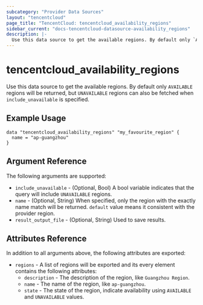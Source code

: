 ```yaml
---
subcategory: "Provider Data Sources"
layout: "tencentcloud"
page_title: "TencentCloud: tencentcloud_availability_regions"
sidebar_current: "docs-tencentcloud-datasource-availability_regions"
description: |-
  Use this data source to get the available regions. By default only `AVAILABLE` regions will be returned, but `UNAVAILABLE` regions can also be fetched when `include_unavailable` is specified.
---
```


# tencentcloud_availability_regions

Use this data source to get the available regions. By default only `AVAILABLE` regions will be returned, but `UNAVAILABLE` regions can also be fetched when `include_unavailable` is specified.

## Example Usage

```hcl
data "tencentcloud_availability_regions" "my_favourite_region" {
  name = "ap-guangzhou"
}
```

## Argument Reference

The following arguments are supported:

* `include_unavailable` - (Optional, Bool) A bool variable indicates that the query will include `UNAVAILABLE` regions.
* `name` - (Optional, String) When specified, only the region with the exactly name match will be returned. `default` value means it consistent with the provider region.
* `result_output_file` - (Optional, String) Used to save results.

## Attributes Reference

In addition to all arguments above, the following attributes are exported:

* `regions` - A list of regions will be exported and its every element contains the following attributes:
  * `description` - The description of the region, like `Guangzhou Region`.
  * `name` - The name of the region, like `ap-guangzhou`.
  * `state` - The state of the region, indicate availability using `AVAILABLE` and `UNAVAILABLE` values.



